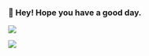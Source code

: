 ### 👋 Hey! Hope you have a good day. 

![](https://github-readme-stats.vercel.app/api?username=FloorVermaat&show_icons=true&theme=radical&hide=stars,issues&show=prs_merged,prs_merged_percentage)

![](https://github-readme-stats.vercel.app/api/top-langs/?username=FloorVermaat&show_icons=true&theme=radical)
